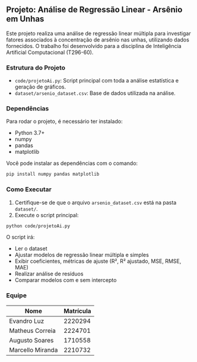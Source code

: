 
## Projeto: Análise de Regressão Linear - Arsênio em Unhas

Este projeto realiza uma análise de regressão linear múltipla para investigar fatores associados à concentração de arsênio nas unhas, utilizando dados fornecidos. O trabalho foi desenvolvido para a disciplina de Inteligência Artificial Computacional (T296-60).

### Estrutura do Projeto

- `code/projetoAi.py`: Script principal com toda a análise estatística e geração de gráficos.
- `dataset/arsenio_dataset.csv`: Base de dados utilizada na análise.

### Dependências

Para rodar o projeto, é necessário ter instalado:

- Python 3.7+
- numpy
- pandas
- matplotlib

Você pode instalar as dependências com o comando:

```bash
pip install numpy pandas matplotlib
```

### Como Executar

1. Certifique-se de que o arquivo `arsenio_dataset.csv` está na pasta `dataset/`.
2. Execute o script principal:

```bash
python code/projetoAi.py
```

O script irá:
- Ler o dataset
- Ajustar modelos de regressão linear múltipla e simples
- Exibir coeficientes, métricas de ajuste (R², R² ajustado, MSE, RMSE, MAE)
- Realizar análise de resíduos
- Comparar modelos com e sem intercepto

### Equipe

| Nome             | Matrícula |
|------------------|-----------|
| Evandro Luz      | 2220294   |
| Matheus Correia  | 2224701   |
| Augusto Soares   | 1710558   |
| Marcello Miranda | 2210732   |